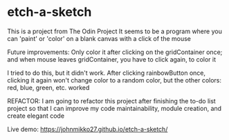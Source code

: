 # etch-a-sketch
This is a project from The Odin Project 
It seems to be a program where you can 'paint' or 'color' on a blank canvas with a click of the mouse

Future improvements: 
Only color it after clicking on the gridContainer once; 
and when mouse leaves gridContainer, you have to click again, 
to color it

I tried to do this, but it didn't work. After clicking 
rainbowButton once, clicking it again won't change color to a 
random color, but the other colors: red, blue, green, etc. worked

REFACTOR:
I am going to refactor this project after finishing the to-do list project so that I can improve my code maintainability, module creation, and create elegant code

Live demo: https://johnmikko27.github.io/etch-a-sketch/
